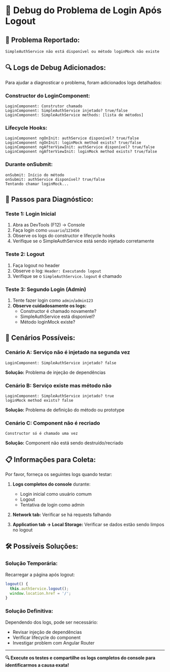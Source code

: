 # 🔧 Debug do Problema de Login Após Logout

## 🚨 **Problema Reportado:**
```
SimpleAuthService não está disponível ou método loginMock não existe
```

## 🔍 **Logs de Debug Adicionados:**

Para ajudar a diagnosticar o problema, foram adicionados logs detalhados:

### **Constructor do LoginComponent:**
```
LoginComponent: Construtor chamado
LoginComponent: SimpleAuthService injetado? true/false
LoginComponent: SimpleAuthService methods: [lista de métodos]
```

### **Lifecycle Hooks:**
```
LoginComponent ngOnInit: authService disponível? true/false
LoginComponent ngOnInit: loginMock method exists? true/false
LoginComponent ngAfterViewInit: authService disponível? true/false
LoginComponent ngAfterViewInit: loginMock method exists? true/false
```

### **Durante onSubmit:**
```
onSubmit: Início do método
onSubmit: authService disponível? true/false
Tentando chamar loginMock...
```

## 🧪 **Passos para Diagnóstico:**

### **Teste 1: Login Inicial**
1. Abra as DevTools (F12) → Console
2. Faça login como `usuario`/`123456`
3. Observe os logs do constructor e lifecycle hooks
4. Verifique se o SimpleAuthService está sendo injetado corretamente

### **Teste 2: Logout**
1. Faça logout no header
2. Observe o log: `Header: Executando logout`
3. Verifique se o `SimpleAuthService.logout` é chamado

### **Teste 3: Segundo Login (Admin)**
1. Tente fazer login como `admin`/`admin123`
2. **Observe cuidadosamente os logs:**
   - Constructor é chamado novamente?
   - SimpleAuthService está disponível?
   - Método loginMock existe?

## 🔄 **Cenários Possíveis:**

### **Cenário A: Serviço não é injetado na segunda vez**
```
LoginComponent: SimpleAuthService injetado? false
```
**Solução:** Problema de injeção de dependências

### **Cenário B: Serviço existe mas método não**
```
LoginComponent: SimpleAuthService injetado? true
loginMock method exists? false
```
**Solução:** Problema de definição do método ou prototype

### **Cenário C: Component não é recriado**
```
Constructor só é chamado uma vez
```
**Solução:** Component não está sendo destruído/recriado

## 📋 **Informações para Coleta:**

Por favor, forneça os seguintes logs quando testar:

1. **Logs completos do console** durante:
   - Login inicial como usuário comum
   - Logout
   - Tentativa de login como admin

2. **Network tab:** Verificar se há requests falhando

3. **Application tab → Local Storage:** Verificar se dados estão sendo limpos no logout

## 🛠️ **Possíveis Soluções:**

### **Solução Temporária:**
Recarregar a página após logout:
```typescript
logout() {
  this.authService.logout();
  window.location.href = '/';
}
```

### **Solução Definitiva:**
Dependendo dos logs, pode ser necessário:
- Revisar injeção de dependências
- Verificar lifecycle do component
- Investigar problem com Angular Router

---

**🔍 Execute os testes e compartilhe os logs completos do console para identificarmos a causa exata!**
